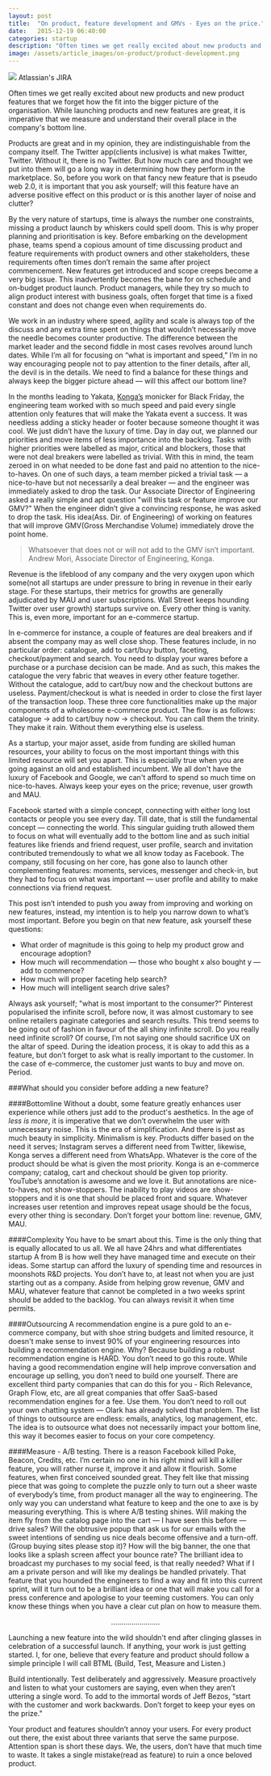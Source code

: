 ```yaml
---
layout: post
title:  "On product, feature development and GMVs - Eyes on the price."
date:   2015-12-19 06:40:00
categories: startup
description: "Often times we get really excited about new products and new product features that we forget how the fit into the bigger picture of the organisation. While launching products and new features are great, it is imperative that we measure and understand their overall place in the company's bottom line."
image: /assets/article_images/on-product/product-development.png
---
```


<img src="{{ site.url }}/assets/article_images/on-product/jira.png"/>
<span class="text-muted">Atlassian's JIRA</span>

Often times we get really excited about new products and new product features that we forget how the fit into the bigger picture of the organisation. While launching products and new features are great, it is imperative that we measure and understand their overall place in the company's bottom line.

Products are great and in my opinion, they are indistinguishable from the company itself. The Twitter app(clients inclusive) is what makes Twitter, Twitter. Without it, there is no Twitter. But how much care and thought we put into them will go a long way in determining how they perform in the marketplace. So, before you work on that fancy new feature that is pseudo web 2.0, it is important that you ask yourself; will this feature have an adverse positive effect on this product or is this another layer of noise and clutter?

By the very nature of startups, time is always the number one constraints, missing a product launch by whiskers could spell doom. This is why proper planning and prioritisation is key. Before embarking on the development phase, teams spend a copious amount of time discussing product and feature requirements with product owners and other stakeholders, these requirements often times don’t remain the same after project commencement. New features get introduced and scope creeps become a very big issue. This inadvertently becomes the bane for on schedule and on-budget product launch. Product managers, while they try so much to align product interest with business goals, often forget that time is a fixed constant and does not change even when requirements do.

We work in an industry where speed, agility and scale is always top of the discuss and any extra time spent on things that wouldn’t necessarily move the needle becomes counter productive. The difference between the market leader and the second fiddle in most cases revolves around lunch dates. While I’m all for focusing on “what is important and speed,” I’m in no way encouraging people not to pay attention to the finer details, after all, the devil is in the details. We need to find a balance for these things and always keep the bigger picture ahead — will this affect our bottom line?

In the months leading to Yakata, [Konga’s](http://www.konga.com) monicker for Black Friday, the engineering team worked with so much speed and paid every single attention only features that will make the Yakata event a success. It was needless adding a sticky header or footer because someone thought it was cool. We just didn’t have the luxury of time. Day in day out, we planned our priorities and move items of less importance into the backlog. Tasks with higher priorities were labelled as major, critical and blockers, those that were not deal breakers were labelled as trivial. With this in mind, the team zeroed in on what needed to be done fast and paid no attention to the nice-to-haves. On one of such days, a team member picked a trivial task — a nice-to-have but not necessarily a deal breaker — and the engineer was immediately asked to drop the task. Our Associate Director of Engineering asked a really simple and apt question "will this task or feature improve our GMV?" When the engineer didn’t give a convincing response, he was asked to drop the task. His idea(Ass. Dir. of Engineering) of working on features that will improve GMV(Gross Merchandise Volume) immediately drove the point home.


> Whatsoever that does not or will not add to the GMV isn’t important.
> Andrew Mori, Associate Director of Engineering, Konga.

Revenue is the lifeblood of any company and the very oxygen upon which some(not all startups are under pressure to bring in revenue in their early stage. For these startups, their metrics for growths are generally adjudicated by MAU and user subscriptions. Wall Street keeps hounding Twitter over user growth) startups survive on. Every other thing is vanity. This is, even more, important for an e-commerce startup.

In e-commerce for instance, a couple of features are deal breakers and if absent the company may as well close shop. These features include, in no particular order: catalogue, add to cart/buy button, faceting, checkout/payment and search. You need to display your wares before a purchase or a purchase decision can be made. And as such, this makes the catalogue the very fabric that weaves in every other feature together. Without the catalogue, add to cart/buy now and the checkout buttons are useless. Payment/checkout is what is needed in order to close the first layer of the transaction loop. These three core functionalities make up the major components of a wholesome e-commerce product. The flow is as follows: catalogue -> add to cart/buy now -> checkout. You can call them the trinity. They make it rain. Without them everything else is useless.

As a startup, your major asset, aside from funding are skilled human resources, your ability to focus on the most important things with this limited resource will set you apart. This is especially true when you are going against an old and established incumbent. We all don't have the luxury of Facebook and Google, we can't afford to spend so much time on nice-to-haves. Always keep your eyes on the price; revenue, user growth and MAU.

Facebook started with a simple concept, connecting with either long lost contacts or people you see every day. Till date, that is still the fundamental concept — connecting the world. This singular guiding truth allowed them to focus on what will eventually add to the bottom line and as such initial features like friends and friend request, user profile, search and invitation contributed tremendously to what we all know today as Facebook. The company, still focusing on her core, has gone also to launch other complementing features: moments, services, messenger and check-in, but they had to focus on what was important — user profile and ability to make connections via friend request.

This post isn’t intended to push you away from improving and working on new features, instead, my intention is to help you narrow down to what’s most important. Before you begin on that new feature, ask yourself these questions:

- What order of magnitude is this going to help my product grow and encourage adoption?
- How much will recommendation — those who bought x also bought y — add to commence?
- How much will proper faceting help search?
- How much will intelligent search drive sales?

Always ask yourself; "what is most important to the consumer?” Pinterest popularised the infinite scroll, before now, it was almost customary to see online retailers paginate categories and search results. This trend seems to be going out of fashion in favour of the all shiny infinite scroll. Do you really need infinite scroll? Of course, I’m not saying one should sacrifice UX on the altar of speed. During the ideation process, it is okay to add this as a feature, but don’t forget to ask what is really important to the customer. In the case of e-commerce, the customer just wants to buy and move on. Period.

###What should you consider before adding a new feature?


####Bottomline
Without a doubt, some feature greatly enhances user experience while others just add to the product's aesthetics. In the age of <em>less is more</em>, it is imperative that we don’t overwhelm the user with unnecessary noise. This is the era of simplification. And there is just as much beauty in simplicity. Minimalism is key. Products differ based on the need it serves; Instagram serves a different need from Twitter, likewise, Konga serves a different need from WhatsApp. Whatever is the core of the product should be what is given the most priority. Konga is an e-commerce company; catalog, cart and checkout should be given top priority. YouTube’s annotation is awesome and we love it. But annotations are nice-to-haves, not show-stoppers. The inability to play videos are show-stoppers and it is one that should be placed front and square. Whatever increases user retention and improves repeat usage should be the focus, every other thing is secondary. Don’t forget your bottom line: revenue, GMV, MAU.

####Complexity
You have to be smart about this. Time is the only thing that is equally allocated to us all. We all have 24hrs and what differentiates startup A from B is how well they have managed time and execute on their ideas. Some startup can afford the luxury of spending time and resources in moonshots R&D projects. You don’t have to, at least not when you are just starting out as a company. Aside from helping grow revenue, GMV and MAU, whatever feature that cannot be completed in a two weeks sprint should be added to the backlog. You can always revisit it when time permits.

####Outsourcing
A recommendation engine is a pure gold to an e-commerce company, but with shoe string budgets and limited resource, it doesn't make sense to invest 90% of your engineering resources into building a recommendation engine. Why? Because building a robust recommendation engine is HARD. You don’t need to go this route. While having a good recommendation engine will help improve conversation and encourage up selling, you don’t need to build one yourself.  There are excellent third party companies that can do this for you - Rich Relevance, Graph Flow, etc, are all great companies that offer SaaS-based recommendation engines for a fee. Use them. You don’t need to roll out your own chatting system — Olark has already solved that problem. The list of things to outsource are endless: emails, analytics, log management, etc. The idea is to outsource what does not necessarily impact your bottom line, this way it becomes easier to focus on your core competency.

####Measure - A/B testing.
There is a reason Facebook killed Poke, Beacon, Credits, etc. I’m certain no one in his right mind will kill a killer feature, you will rather nurse it, improve it and allow it flourish. Some features, when first conceived sounded great. They felt like that missing piece that was going to complete the puzzle only to turn out a sheer waste of everybody’s time, from product manager all the way to engineering. The only way you can understand what feature to keep and the one to axe is by measuring everything. This is where A/B testing shines. Will making the item fly from the catalog page into the cart — I have seen this before — drive sales? Will the obtrusive popup that ask us for our emails with the sweet intentions of sending us nice deals become offensive and a turn-off. (Group buying sites please stop it)? How will the big banner, the one that looks like a splash screen affect your bounce rate? The brilliant idea to broadcast my purchases to my social feed, is that really needed? What if I am a private person and will like my dealings be handled privately. That feature that you hounded the engineers to find a way and fit into this current sprint, will it turn out to be a brilliant idea or one that will make you call for a press conference and apologise to your teeming customers. You can only know these things when you have a clear cut plan on how to measure them.

<center>........................</center>

Launching a new feature into the wild shouldn't end after clinging glasses in celebration of a successful launch. If anything, your work is just getting started. I, for one, believe that every feature and product should follow a simple principle I will call BTML (Build, Test, Measure and Listen.)

Build intentionally. Test deliberately and aggressively. Measure proactively and listen to what your customers are saying, even when they aren’t uttering a single word. To add to the immortal words of Jeff Bezos, “start with the customer and work backwards. Don’t forget to keep your eyes on the prize."

Your product and features shouldn’t annoy your users. For every product out there, the exist about three variants that serve the same purpose. Attention span is short these days. We, the users, don’t have that much time to waste. It takes a single mistake(read as feature) to ruin a once beloved product.